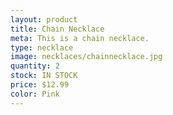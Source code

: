 ```yaml
---
layout: product
title: Chain Necklace
meta: This is a chain necklace. 
type: necklace
image: necklaces/chainnecklace.jpg
quantity: 2
stock: IN STOCK
price: $12.99
color: Pink
---
```


